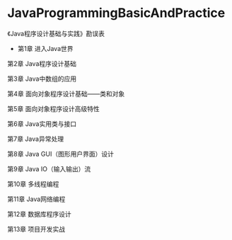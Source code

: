 # JavaProgrammingBasicAndPractice
《Java程序设计基础与实践》勘误表

* 第1章 进入Java世界

第2章 Java程序设计基础

第3章 Java中数组的应用

第4章 面向对象程序设计基础——类和对象

第5章 面向对象程序设计高级特性

第6章 Java实用类与接口

第7章 Java异常处理

第8章 Java GUI（图形用户界面）设计

第9章 Java IO（输入输出）流

第10章 多线程编程

第11章 Java网络编程

第12章 数据库程序设计

第13章 项目开发实战

